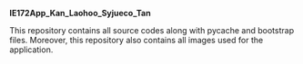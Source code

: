 **IE172App_Kan_Laohoo_Syjueco_Tan**

This repository contains all source codes along with pycache and bootstrap files. Moreover, this repository also contains all images used for the application.
